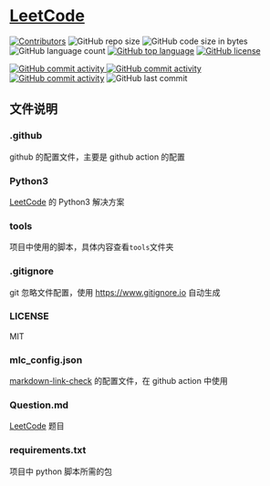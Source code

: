 # [LeetCode](https://leetcode.com/problemset/all/)

[![Contributors](https://img.shields.io/github/contributors/canhetingsky/LeetCode.svg)](https://github.com/canhetingsky/LeetCode/graphs/contributors)
![GitHub repo size](https://img.shields.io/github/repo-size/canhetingsky/LeetCode)
![GitHub code size in bytes](https://img.shields.io/github/languages/code-size/canhetingsky/LeetCode)
![GitHub language count](https://img.shields.io/github/languages/count/canhetingsky/LeetCode)
[![GitHub top language](https://img.shields.io/github/languages/top/canhetingsky/LeetCode)](https://github.com/canhetingsky/LeetCode/search?l=python)
[![GitHub license](https://img.shields.io/github/license/canhetingsky/LeetCode)](https://github.com/canhetingsky/LeetCode/blob/master/LICENSE)

[![GitHub commit activity](https://img.shields.io/github/commit-activity/y/canhetingsky/LeetCode)
![GitHub commit activity](https://img.shields.io/github/commit-activity/m/canhetingsky/LeetCode)
![GitHub commit activity](https://img.shields.io/github/commit-activity/w/canhetingsky/LeetCode)](https://github.com/canhetingsky/LeetCode/commits/)
![GitHub last commit](https://img.shields.io/github/last-commit/canhetingsky/LeetCode)

## 文件说明

### .github

github 的配置文件，主要是 github action 的配置

### Python3

[LeetCode](https://leetcode.com/problemset/all/) 的 Python3 解决方案

### tools

项目中使用的脚本，具体内容查看`tools`文件夹

### .gitignore

git 忽略文件配置，使用 <https://www.gitignore.io> 自动生成

### LICENSE

MIT

### mlc_config.json

[markdown-link-check](https://github.com/tcort/markdown-link-check) 的配置文件，在 github action 中使用

### Question.md

[LeetCode](https://leetcode.com/problemset/all/) 题目

### requirements.txt

项目中 python 脚本所需的包
